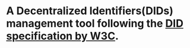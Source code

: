 # A Decentralized Identifiers(DIDs) management tool following the [DID specification by W3C](https://www.w3.org/TR/did-core).